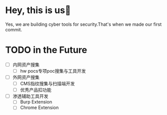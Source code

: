# Hey, this is us👏
Yes, we are building cyber tools for security.That's when we made our first commit.

# TODO in the Future
- [ ] 内网资产搜集
  - [ ] hw pocs专项poc搜集与工具开发
- [ ] 外网资产搜集
  - [ ] CMS指纹搜集与扫描端开发
  - [ ] 优秀产品扣功能
- [ ] 渗透辅助工具开发
  - [ ] Burp Extension
  - [ ] Chrome Extension
